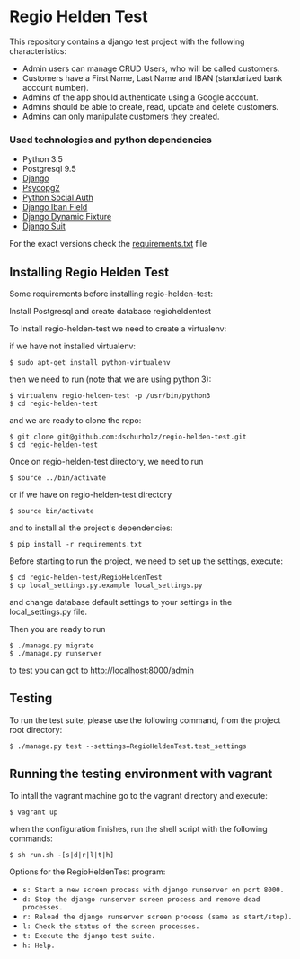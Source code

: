# Regio Helden Test

This repository contains a django test project with the following characteristics:

 - Admin users can manage CRUD Users, who will be called customers.
 - Customers have a First Name, Last Name and IBAN (standarized bank account number).
 - Admins of the app should authenticate using a Google account.
 - Admins should be able to create, read, update and delete customers.
 - Admins can only manipulate customers they created.

### Used technologies and python dependencies

 - Python 3.5
 - Postgresql 9.5
 - [Django](https://github.com/django/django)
 - [Psycopg2](https://github.com/psycopg/psycopg2)
 - [Python Social Auth](https://github.com/omab/python-social-auth)
 - [Django Iban Field](https://github.com/Chedi/django-iban-field)
 - [Django Dynamic Fixture](https://github.com/paulocheque/django-dynamic-fixture)
 - [Django Suit](https://github.com/darklow/django-suit)

For the exact versions check the [requirements.txt](https://github.com/dschurholz/regio-helden-test/blob/master/requirements.txt) file

## Installing Regio Helden Test

Some requirements before installing regio-helden-test:

Install Postgresql and create database regioheldentest

To Install regio-helden-test we need to create a virtualenv:

if we have not installed virtualenv:

    $ sudo apt-get install python-virtualenv

then we need to run (note that we are using python 3):

    $ virtualenv regio-helden-test -p /usr/bin/python3
    $ cd regio-helden-test

and we are ready to clone the repo:

    $ git clone git@github.com:dschurholz/regio-helden-test.git
    $ cd regio-helden-test

Once on regio-helden-test directory, we need to run

    $ source ../bin/activate

or if we have on regio-helden-test directory

    $ source bin/activate

and to install all the project's dependencies:

    $ pip install -r requirements.txt

Before starting to run the project, we need to set up the settings, execute:

    $ cd regio-helden-test/RegioHeldenTest
    $ cp local_settings.py.example local_settings.py

and change database default settings to your settings in the local_settings.py file.

Then you are ready to run

    $ ./manage.py migrate
    $ ./manage.py runserver

to test you can got to [http://localhost:8000/admin](http://localhost:8000/admin)

## Testing

To run the test suite, please use the following command, from the project root directory:

    $ ./manage.py test --settings=RegioHeldenTest.test_settings

## Running the testing environment with vagrant

To intall the vagrant machine go to the vagrant directory and execute:

    $ vagrant up

when the configuration finishes, run the shell script with the following commands:

    $ sh run.sh -[s|d|r|l|t|h]

Options for the RegioHeldenTest program:
 - `s: Start a new screen process with django runserver on port 8000.`
 - `d: Stop the django runserver screen process and remove dead processes.`
 - `r: Reload the django runserver screen process (same as start/stop).`
 - `l: Check the status of the screen processes.`
 - `t: Execute the django test suite.`
 - `h: Help.`